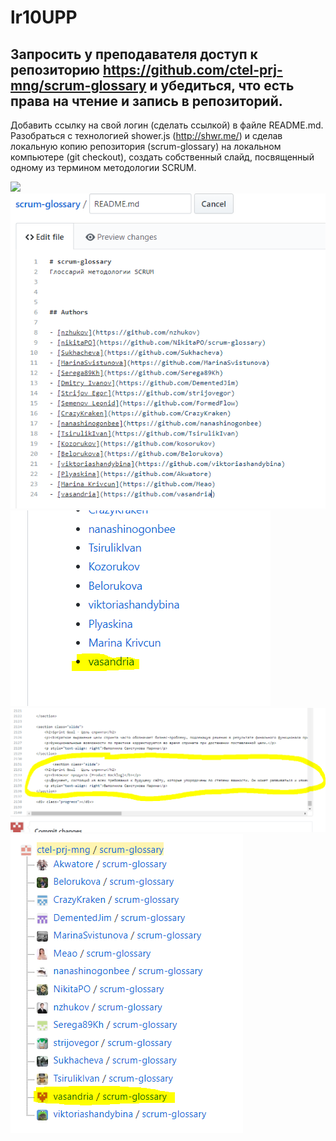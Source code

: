 # lr10UPP

## Запросить у преподавателя доступ к репозиторию https://github.com/ctel-prj-mng/scrum-glossary и убедиться, что есть права на чтение и запись в репозиторий. 
Добавить ссылку на свой логин (сделать ссылкой) в файле README.md.
Разобраться с технологией shower.js (http://shwr.me/) и сделав локальную копию репозитория (scrum-glossary) на локальном компьютере (git checkout), создать собственный слайд, посвященный одному из термином методологии SCRUM.

![](слайд.PNG)
![](слайд1.PNG)
![](слайд2.PNG)
![](слайд3.PNG)
![](слайд4.PNG)
